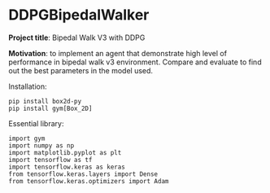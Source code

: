 # DDPGBipedalWalker

**Project title**: Bipedal Walk V3 with DDPG

**Motivation**: to implement an agent that demonstrate high level of performance in bipedal walk v3 environment. Compare and evaluate to find out the best parameters in the model used.

Installation:
```
pip install box2d-py
pip install gym[Box_2D]
```
Essential library:
```
import gym
import numpy as np
import matplotlib.pyplot as plt
import tensorflow as tf
import tensorflow.keras as keras
from tensorflow.keras.layers import Dense
from tensorflow.keras.optimizers import Adam
```
